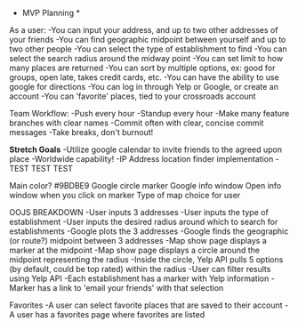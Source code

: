 * MVP Planning *

As a user:
-You can input your address, and up to two other addresses of your friends
-You can find geographic midpoint between yourself and up to two other people
-You can select the type of establishment to find
-You can select the search radius around the midway point
-You can set limit to how many places are returned
-You can sort by multiple options, ex: good for groups, open late, takes credit cards, etc.
-You can have the ability to use google for directions
-You can log in through Yelp or Google, or create an account 
-You can 'favorite' places, tied to your crossroads account

Team Workflow:
-Push every hour
-Standup every hour
-Make many feature branches with clear names
-Commit often with clear, concise commit messages
-Take breaks, don't burnout!

**Stretch Goals**
-Utilize google calendar to invite friends to the agreed upon place
-Worldwide capability!
-IP Address location finder implementation 
-TEST TEST TEST

Main color? #9BDBE9
Google circle marker
Google info window
Open info window when you click on marker
Type of map choice for user

OOJS BREAKDOWN
-User inputs 3 addresses
-User inputs the type of establishment
-User inputs the desired radius around which to search for establishments
-Google plots the 3 addresses
-Google finds the geographic (or route?) midpoint between 3 addresses
-Map show page displays a marker at the midpoint
-Map show page displays a circle around the midpoint representing the radius
-Inside the circle, Yelp API pulls 5 options (by default, could be top rated) within the radius
-User can filter results using Yelp API
-Each establishment has a marker with Yelp information
-Marker has a link to 'email your friends' with that selection

Favorites
-A user can select favorite places that are saved to their account
-A user has a favorites page where favorites are listed 




